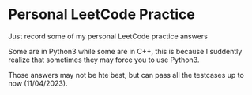 # Personal LeetCode Practice
Just record some of my personal LeetCode practice answers

Some are in Python3 while some are in C++, this is because I suddently realize that sometimes they may force you to use Python3.

Those answers may not be hte best, but can pass all the testcases up to now (11/04/2023).
